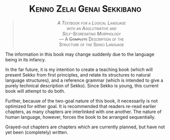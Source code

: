<div style="font-variant: small-caps; text-align: center">

# Kenno Zelai Genai Sekkibano

> *A Textbook for a Logical Language*\
> *with an Agglutinative and*\
> *Self-Segregating Morphology*\
> — A <s>Complete</s> Description of the\
> Structure of the Sekko Language

</div>

The information in this book may change suddenly due to the language being in its infancy.

In the far future, it is my intention to create a teaching book (which will present Sekko from first principles, and relate its structures to natural language structures), and a reference grammar (which is intended to give a purely technical description of Sekko). Since Sekko is young, this current book will attempt to do both.

Further, because of the two-goal nature of this book, it necessarily is not optimized for either goal. It is recommended that readers re-read earlier chapters, as many chapters are interlinked with one another. The nature of human language, however, forces the book to be arranged sequentially.

Grayed-out chapters are chapters which are currently planned, but have not yet been (completely) written.




